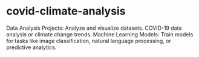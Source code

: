 # covid-climate-analysis
Data Analysis Projects: Analyze and visualize datasets.  COVID-19 data analysis or climate change trends. Machine Learning Models: Train models for tasks like image classification, natural language processing, or predictive analytics.
